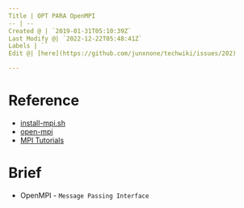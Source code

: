 ```yaml
---
Title | OPT PARA OpenMPI
-- | --
Created @ | `2019-01-31T05:10:39Z`
Last Modify @| `2022-12-22T05:48:41Z`
Labels | ``
Edit @| [here](https://github.com/junxnone/techwiki/issues/202)

---
```



# Reference

- [install-mpi.sh](https://github.com/tensorlayer/openpose-plus/blob/master/scripts/install-mpi.sh)
- [open-mpi](https://www.open-mpi.org/)
- [MPI Tutorials](https://mpitutorial.com/tutorials/)


# Brief

- OpenMPI - `Message Passing Interface`



